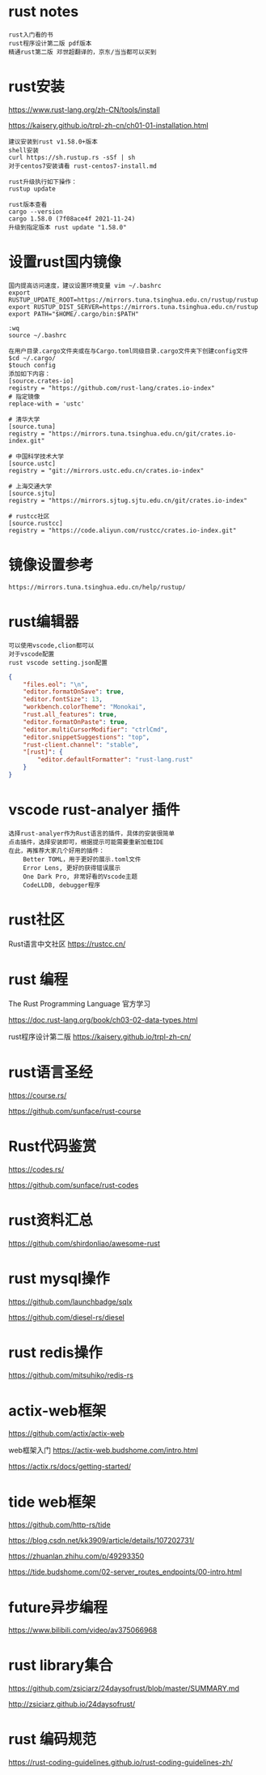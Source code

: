 # rust notes
    
    rust入门看的书
    rust程序设计第二版 pdf版本
    精通rust第二版 邓世超翻译的，京东/当当都可以买到

# rust安装

https://www.rust-lang.org/zh-CN/tools/install

https://kaisery.github.io/trpl-zh-cn/ch01-01-installation.html

	建议安装到rust v1.58.0+版本
    shell安装
	curl https://sh.rustup.rs -sSf | sh
    对于centos7安装请看 rust-centos7-install.md
    
    rust升级执行如下操作：
    rustup update
    
    rust版本查看
    cargo --version
    cargo 1.58.0 (7f08ace4f 2021-11-24)
    升级到指定版本 rust update "1.58.0"
    
# 设置rust国内镜像

	国内提高访问速度，建议设置环境变量 vim ~/.bashrc
	export RUSTUP_UPDATE_ROOT=https://mirrors.tuna.tsinghua.edu.cn/rustup/rustup
	export RUSTUP_DIST_SERVER=https://mirrors.tuna.tsinghua.edu.cn/rustup
    export PATH="$HOME/.cargo/bin:$PATH"
    
    :wq
    source ~/.bashrc

	在用户目录.cargo文件夹或在与Cargo.toml同级目录.cargo文件夹下创建config文件
	$cd ~/.cargo/
	$touch config
	添加如下内容：
	[source.crates-io]
	registry = "https://github.com/rust-lang/crates.io-index"
	# 指定镜像
	replace-with = 'ustc'

	# 清华大学
	[source.tuna]
	registry = "https://mirrors.tuna.tsinghua.edu.cn/git/crates.io-index.git"

	# 中国科学技术大学
	[source.ustc]
	registry = "git://mirrors.ustc.edu.cn/crates.io-index"

	# 上海交通大学
	[source.sjtu]
	registry = "https://mirrors.sjtug.sjtu.edu.cn/git/crates.io-index"

	# rustcc社区
	[source.rustcc]
	registry = "https://code.aliyun.com/rustcc/crates.io-index.git"

# 镜像设置参考
    https://mirrors.tuna.tsinghua.edu.cn/help/rustup/

# rust编辑器

    可以使用vscode,clion都可以
    对于vscode配置
    rust vscode setting.json配置

``` json
{
    "files.eol": "\n",
    "editor.formatOnSave": true,
    "editor.fontSize": 13,
    "workbench.colorTheme": "Monokai",
    "rust.all_features": true,
    "editor.formatOnPaste": true,
    "editor.multiCursorModifier": "ctrlCmd",
    "editor.snippetSuggestions": "top",
    "rust-client.channel": "stable",
    "[rust]": {
        "editor.defaultFormatter": "rust-lang.rust"
    }
}
```

# vscode rust-analyer 插件
    选择rust-analyer作为Rust语言的插件，具体的安装很简单
    点击插件，选择安装即可，根据提示可能需要重新加载IDE
    在此，再推荐大家几个好用的插件：
        Better TOML，用于更好的展示.toml文件
        Error Lens, 更好的获得错误展示
        One Dark Pro, 非常好看的Vscode主题
        CodeLLDB, debugger程序

# rust社区
Rust语言中文社区 https://rustcc.cn/

# rust 编程
The Rust Programming Language 官方学习

https://doc.rust-lang.org/book/ch03-02-data-types.html

rust程序设计第二版
https://kaisery.github.io/trpl-zh-cn/

# rust语言圣经
https://course.rs/

https://github.com/sunface/rust-course

# Rust代码鉴赏
https://codes.rs/

https://github.com/sunface/rust-codes

# rust资料汇总
https://github.com/shirdonliao/awesome-rust

# rust mysql操作
https://github.com/launchbadge/sqlx

https://github.com/diesel-rs/diesel

# rust redis操作
https://github.com/mitsuhiko/redis-rs

# actix-web框架
https://github.com/actix/actix-web

web框架入门
https://actix-web.budshome.com/intro.html

https://actix.rs/docs/getting-started/

# tide web框架

https://github.com/http-rs/tide

https://blog.csdn.net/kk3909/article/details/107202731/

https://zhuanlan.zhihu.com/p/49293350

https://tide.budshome.com/02-server_routes_endpoints/00-intro.html

# future异步编程

https://www.bilibili.com/video/av375066968

# rust library集合

https://github.com/zsiciarz/24daysofrust/blob/master/SUMMARY.md

http://zsiciarz.github.io/24daysofrust/

# rust 编码规范
https://rust-coding-guidelines.github.io/rust-coding-guidelines-zh/
